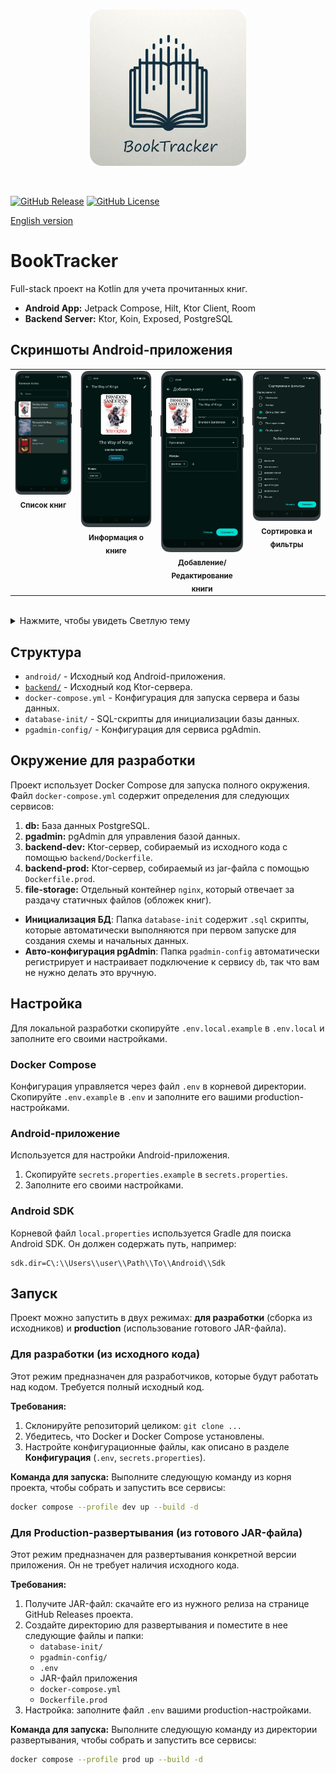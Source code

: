 <br>
<p align="center">
  <img src="assets/logo.png" alt="BookTracker Logo" width="250"/>
</p>
<br>

[![GitHub Release](https://img.shields.io/github/v/release/Nirtas/booktracker)](https://github.com/Nirtas/booktracker/releases/latest)
[![GitHub License](https://img.shields.io/badge/license-AGPL%20v3-blue)](https://www.gnu.org/licenses/agpl-3.0.ru.html)

[English version](README.md)

# BookTracker

Full-stack проект на Kotlin для учета прочитанных книг.

- **Android App:** Jetpack Compose, Hilt, Ktor Client, Room
- **Backend Server:** Ktor, Koin, Exposed, PostgreSQL

## Скриншоты Android-приложения

<table align="center">
  <tr>
    <td align="center" valign="top">
      <img src="assets/ru/list-screen-dark.png" alt="Main Screen" width="200"/>
      <br>
      <sub><b>Список книг</b></sub>
    </td>
    <td align="center" valign="top">
      <img src="assets/ru/details-screen-dark.png" alt="Book Details Screen" width="200"/>
      <br>
      <sub><b>Информация о книге</b></sub>
    </td>
    <td align="center" valign="top">
      <img src="assets/ru/add-screen-dark.png" alt="Add/Edit Screen" width="200"/>
      <br>
      <sub><b>Добавление/Редактирование книги</b></sub>
    </td>
    <td align="center" valign="top">
      <img src="assets/ru/filters-dark.png" alt="Sorting and Filters" width="200"/>
      <br>
      <sub><b>Сортировка и фильтры</b></sub>
    </td>
  </tr>
</table>
<br>
<details>
  <summary>Нажмите, чтобы увидеть Светлую тему</summary>
  <table align="center">
    <tr>
      <td align="center" valign="top">
        <img src="assets/ru/list-screen-light.png" alt="Main Screen" width="200"/>
        <br>
        <sub><b>Список книг</b></sub>
      </td>
      <td align="center" valign="top">
        <img src="assets/ru/details-screen-light.png" alt="Book Details Screen" width="200"/>
        <br>
        <sub><b>Информация о книге</b></sub>
      </td>
      <td align="center" valign="top">
        <img src="assets/ru/add-screen-light.png" alt="Add/Edit Screen" width="200"/>
        <br>
        <sub><b>Добавление/Редактирование книги</b></sub>
      </td>
      <td align="center" valign="top">
        <img src="assets/ru/filters-light.png" alt="Sorting and Filters" width="200"/>
        <br>
        <sub><b>Сортировка и фильтры</b></sub>
      </td>
    </tr>
  </table>
</details>

## Структура

- `android/` - Исходный код Android-приложения.
- [`backend/`](backend/README.ru.md) - Исходный код Ktor-сервера.
- `docker-compose.yml` - Конфигурация для запуска сервера и базы данных.
- `database-init/` - SQL-скрипты для инициализации базы данных.
- `pgadmin-config/` - Конфигурация для сервиса pgAdmin.

## Окружение для разработки

Проект использует Docker Compose для запуска полного окружения. Файл `docker-compose.yml` содержит определения для следующих сервисов:
1. **db:** База данных PostgreSQL.
2. **pgadmin:** pgAdmin для управления базой данных.
3. **backend-dev:** Ktor-сервер, собираемый из исходного кода с помощью `backend/Dockerfile`.
4. **backend-prod:** Ktor-сервер, собираемый из jar-файла с помощью `Dockerfile.prod`.
5. **file-storage:** Отдельный контейнер `nginx`, который отвечает за раздачу статичных файлов (обложек книг).

- **Инициализация БД**: Папка `database-init` содержит `.sql` скрипты, которые автоматически выполняются при первом запуске для создания схемы и начальных данных.
- **Авто-конфигурация pgAdmin**: Папка `pgadmin-config` автоматически регистрирует и настраивает подключение к сервису `db`, так что вам не нужно делать это вручную.

## Настройка

Для локальной разработки скопируйте `.env.local.example` в `.env.local` и заполните его своими настройками.

### Docker Compose

Конфигурация управляется через файл `.env` в корневой директории. Скопируйте `.env.example` в `.env` и заполните его вашими production-настройками.

### Android-приложение

Используется для настройки Android-приложения.
1. Скопируйте `secrets.properties.example` в `secrets.properties`.
2. Заполните его своими настройками.

### Android SDK

Корневой файл `local.properties` используется Gradle для поиска Android SDK. Он должен содержать путь, например:

```properties
sdk.dir=C\:\\Users\\user\\Path\\To\\Android\\Sdk
```

## Запуск

Проект можно запустить в двух режимах: **для разработки** (сборка из исходников) и **production** (использование готового JAR-файла).

### Для разработки (из исходного кода)

Этот режим предназначен для разработчиков, которые будут работать над кодом. Требуется полный исходный код.

**Требования:**
1. Склонируйте репозиторий целиком: `git clone ...`
2. Убедитесь, что Docker и Docker Compose установлены.
3. Настройте конфигурационные файлы, как описано в разделе **Конфигурация** (`.env`, `secrets.properties`).

**Команда для запуска:**
Выполните следующую команду из корня проекта, чтобы собрать и запустить все сервисы:

```bash
docker compose --profile dev up --build -d
```

### Для Production-развертывания (из готового JAR-файла)

Этот режим предназначен для развертывания конкретной версии приложения. Он не требует наличия исходного кода.

**Требования:**
1. Получите JAR-файл: скачайте его из нужного релиза на странице GitHub Releases проекта.
2. Создайте директорию для развертывания и поместите в нее следующие файлы и папки:
    * `database-init/`
    * `pgadmin-config/`
    * `.env`
    * JAR-файл приложения
    * `docker-compose.yml`
    * `Dockerfile.prod`
3. Настройка: заполните файл `.env` вашими production-настройками.

**Команда для запуска:** 
Выполните следующую команду из директории развертывания, чтобы собрать и запустить все сервисы:

```bash
docker compose --profile prod up --build -d
```
